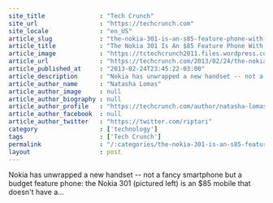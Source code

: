 ```yaml
---
site_title               : "Tech Crunch"
site_url                 : "https://techcrunch.com"
site_locale              : "en_US"
article_slug             : "the-nokia-301-is-an-s85-feature-phone-with-smartphone-style-camera-tricks-to-nip-at-androids-low-end"
article_title            : "The Nokia 301 Is An $85 Feature Phone With Smartphone-Style Camera Tricks To Nip At Android’s Low End"
article_image            : "https://tctechcrunch2011.files.wordpress.com/2013/02/nokia-301-feature.jpg?w=764&h=400&crop=1"
article_url              : "https://techcrunch.com/2013/02/24/the-nokia-301-is-an-85-feature-phone-with-smartphone-style-camera-tricks-to-nip-at-androids-low-end/"
article_published_at     : "2013-02-24T23:45:22-03:00"
article_description      : "Nokia has unwrapped a new handset -- not a fancy smartphone but a budget feature phone: the Nokia 301 (pictured left) is an $85 mobile that doesn't have a..."
article_author_name      : "Natasha Lomas"
article_author_image     : null
article_author_biography : null
article_author_profile   : "https://techcrunch.com/author/natasha-lomas/"
article_author_facebook  : null
article_author_twitter   : "https://twitter.com/riptari"
category                 : ['technology']
tags                     : ['Tech Crunch']
permalink                : "/:categories/the-nokia-301-is-an-s85-feature-phone-with-smartphone-style-camera-tricks-to-nip-at-androids-low-end/"
layout                   : post
---
```


Nokia has unwrapped a new handset -- not a fancy smartphone but a budget feature phone: the Nokia 301 (pictured left) is an $85 mobile that doesn't have a...
